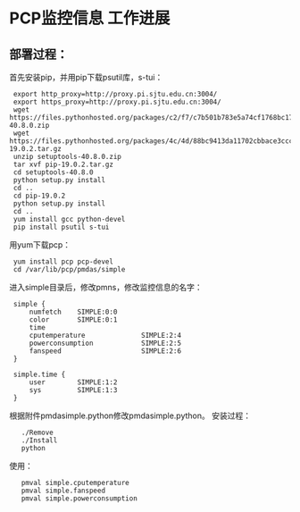 # PCP监控信息 工作进展

## 部署过程：
首先安装pip，并用pip下载psutil库，s-tui：

     export http_proxy=http://proxy.pi.sjtu.edu.cn:3004/
     export https_proxy=http://proxy.pi.sjtu.edu.cn:3004/
     wget https://files.pythonhosted.org/packages/c2/f7/c7b501b783e5a74cf1768bc174ee4fb0a8a6ee5af6afa92274ff964703e0/setuptools-40.8.0.zip
     wget https://files.pythonhosted.org/packages/4c/4d/88bc9413da11702cbbace3ccc51350ae099bb351febae8acc85fec34f9af/pip-19.0.2.tar.gz
     unzip setuptools-40.8.0.zip
     tar xvf pip-19.0.2.tar.gz
     cd setuptools-40.8.0
     python setup.py install
     cd ..
     cd pip-19.0.2
     python setup.py install
     cd ..
     yum install gcc python-devel
     pip install psutil s-tui
     
用yum下载pcp：

     yum install pcp pcp-devel 
     cd /var/lib/pcp/pmdas/simple
     
进入simple目录后，修改pmns，修改监控信息的名字：

     simple {
         numfetch    SIMPLE:0:0
         color       SIMPLE:0:1
         time
         cputemperature              SIMPLE:2:4
         powerconsumption            SIMPLE:2:5
         fanspeed                    SIMPLE:2:6
     }

     simple.time {
         user        SIMPLE:1:2
         sys         SIMPLE:1:3
     }
    
           
根据附件pmdasimple.python修改pmdasimple.python。
安装过程：

       ./Remove
       ./Install
       python
使用：
       
       pmval simple.cputemperature
       pmval simple.fanspeed
       pmval simple.powerconsumption
